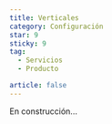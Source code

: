 ```yaml
---
title: Verticales
category: Configuración
star: 9
sticky: 9
tag:
  - Servicios
  - Producto

article: false
---
```


En construcción...
